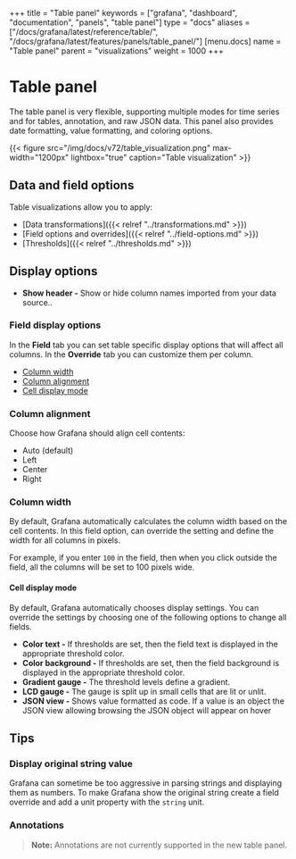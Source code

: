 +++
title = "Table panel"
keywords = ["grafana", "dashboard", "documentation", "panels", "table panel"]
type = "docs"
aliases = ["/docs/grafana/latest/reference/table/", "/docs/grafana/latest/features/panels/table_panel/"]
[menu.docs]
name = "Table panel"
parent = "visualizations"
weight = 1000
+++

# Table panel

The table panel is very flexible, supporting multiple modes for time series and for tables, annotation, and raw JSON data. This panel also provides date formatting, value formatting, and coloring options.

{{< figure src="/img/docs/v72/table_visualization.png" max-width="1200px" lightbox="true" caption="Table visualization" >}}

## Data and field options

Table visualizations allow you to apply:

- [Data transformations]({{< relref "../transformations.md" >}})
- [Field options and overrides]({{< relref "../field-options.md" >}})
- [Thresholds]({{< relref "../thresholds.md" >}})

## Display options

- **Show header -** Show or hide column names imported from your data source..

### Field display options

In the **Field** tab you can set table specific display options that will affect all columns. In the **Override** tab you can customize them per column.

- [Column width](#column-width)
- [Column alignment](#column-alignment)
- [Cell display mode](#cell-display-mode)

### Column alignment

Choose how Grafana should align cell contents:

- Auto (default)
- Left
- Center
- Right

### Column width

By default, Grafana automatically calculates the column width based on the cell contents. In this field option, can override the setting and define the width for all columns in pixels.

For example, if you enter `100` in the field, then when you click outside the field, all the columns will be set to 100 pixels wide.

#### Cell display mode

By default, Grafana automatically chooses display settings. You can override the settings by choosing one of the following options to change all fields.

- **Color text -** If thresholds are set, then the field text is displayed in the appropriate threshold color.
- **Color background -** If thresholds are set, then the field background is displayed in the appropriate threshold color.
- **Gradient gauge -** The threshold levels define a gradient.
- **LCD gauge -** The gauge is split up in small cells that are lit or unlit.
- **JSON view -** Shows value formatted as code. If a value is an object the JSON view allowing browsing the JSON object will appear on hover

## Tips

### Display original string value

Grafana can sometime be too aggressive in parsing strings and displaying them as numbers. To make Grafana show the original
string create a field override and add a unit property with the `string` unit.

### Annotations

> **Note:** Annotations are not currently supported in the new table panel.
